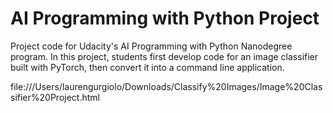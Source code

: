 # AI Programming with Python Project

Project code for Udacity's AI Programming with Python Nanodegree 
program. In this project, students first develop code for an image 
classifier built with PyTorch, then convert it into a command line 
application.

file:///Users/laurengurgiolo/Downloads/Classify%20Images/Image%20Classifier%20Project.html

